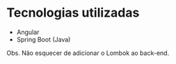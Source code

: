 # Tecnologias utilizadas
  - Angular
  - Spring Boot (Java)

Obs. Não esquecer de adicionar o Lombok ao back-end.
